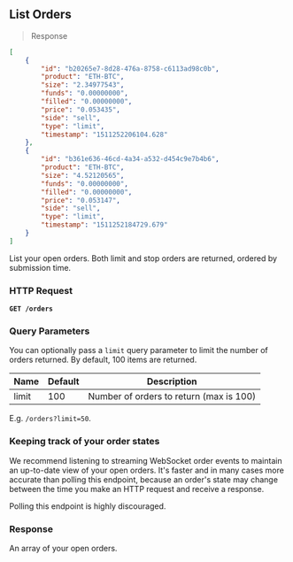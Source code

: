 ## List Orders

> Response

```json
[
    {
        "id": "b20265e7-8d28-476a-8758-c6113ad98c0b",
        "product": "ETH-BTC",
        "size": "2.34977543",
        "funds": "0.00000000",
        "filled": "0.00000000",
        "price": "0.053435",
        "side": "sell",
        "type": "limit",
        "timestamp": "1511252206104.628"
    },
    {
        "id": "b361e636-46cd-4a34-a532-d454c9e7b4b6",
        "product": "ETH-BTC",
        "size": "4.52120565",
        "funds": "0.00000000",
        "filled": "0.00000000",
        "price": "0.053147",
        "side": "sell",
        "type": "limit",
        "timestamp": "1511252184729.679"
    }
]
```

List your open orders. Both limit and stop orders are returned, ordered by submission time.

### HTTP Request

**`GET /orders`**

### Query Parameters

You can optionally pass a `limit` query parameter to limit the number of orders returned. By default, 100 items are returned.

Name | Default | Description
---------- | ---- | -------
limit | 100 | Number of orders to return (max is 100)

E.g. `/orders?limit=50`.

### Keeping track of your order states

We recommend listening to streaming WebSocket order events to maintain an up-to-date view of your open orders. It's faster and in many cases more accurate than polling this endpoint, because an order's state may change between the time you make an HTTP request and receive a response.

Polling this endpoint is highly discouraged.


### Response

An array of your open orders.